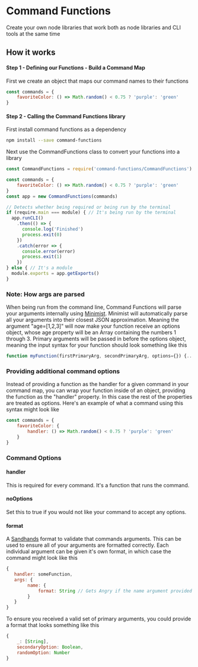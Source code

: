 # Command Functions

Create your own node libraries that work both as node libraries and CLI tools at the same time

## How it works

#### Step 1 - Defining our Functions - Build a Command Map

First we create an object that maps our command names to their functions

```js
const commands = {
    favoriteColor: () => Math.random() < 0.75 ? 'purple': 'green'
}
```

#### Step 2 - Calling the Command Functions library

First install command functions as a dependency

```bash
npm install --save command-functions
```

Next use the CommandFunctions class to convert your functions into a library

```js
const CommandFunctions = require('command-functions/CommandFunctions')

const commands = {
    favoriteColor: () => Math.random() < 0.75 ? 'purple': 'green'
}
const app = new CommandFunctions(commands)

// Detects whether being required or being run by the terminal
if (require.main === module) { // It's being run by the terminal
  app.runCLI()
    .then(() => {
      console.log('Finished')
      process.exit(0)
    })
    .catch(error => {
      console.error(error)
      process.exit(1)
    })
} else { // It's a module
  module.exports = app.getExports()
}

```

### Note: How args are parsed

When being run from the command line, Command Functions will parse your arguments internally using [Minimist](https://www.npmjs.com/package/minimist). Minimist will automatically parse all your arguments into their closest JSON approximation. Meaning the argument "age=\[1,2,3]" will now make your function receive an options object, whose age property will be an Array containing the numbers 1 through 3. Primary arguments will be passed in before the options object, meaning the input syntax for your function should look something like this

```js
function myFunction(firstPrimaryArg, secondPrimaryArg, options={}) {...}
```

### Providing additional command options

Instead of providing a function as the handler for a given command in your command map, you can wrap your function inside of an object, providing the function as the "handler" property. In this case the rest of the properties are treated as options. Here's an example of what a command using this syntax might look like

```js
const commands = {
    favoriteColor: {
        handler: () => Math.random() < 0.75 ? 'purple': 'green'
    }
}
```

### Command Options

#### handler

This is required for every command. It's a function that runs the command.

#### noOptions

Set this to true if you would not like your command to accept any options.

#### format

A [Sandhands](https://github.com/L1lith/Sandhands) format to validate that commands arguments. This can be used to ensure all of your arguments are formatted correctly. Each individual argument can be given it's own format, in which case the command might look like this

```js
{
   handler: someFunction,
   args: {
        name: {
            format: String // Gets Angry if the name argument provided is not a string
        }
   }
}
```

To ensure you received a valid set of primary arguments, you could provide a format that looks something like this

```javascript
{
    _: [String],
    secondaryOption: Boolean,
    randomOption: Number
}
```

